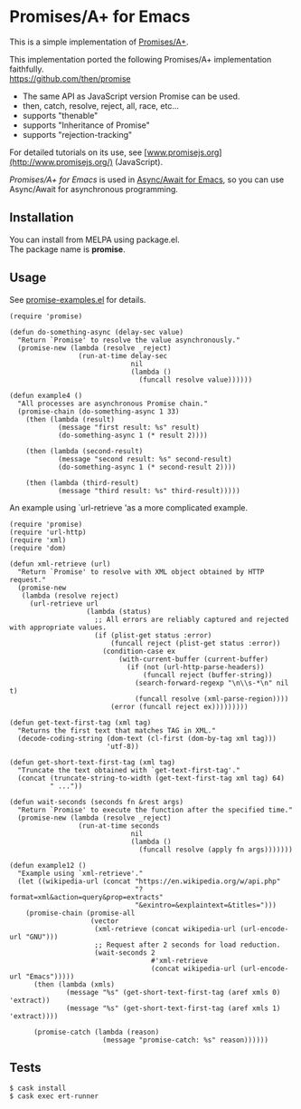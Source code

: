 Promises/A+ for Emacs
=====================

This is a simple implementation of [Promises/A+](https://promisesaplus.com/).  

This implementation ported the following Promises/A+ implementation faithfully.  
https://github.com/then/promise

* The same API as JavaScript version Promise can be used.
 * then, catch, resolve, reject, all, race, etc...
* supports "thenable"
* supports "Inheritance of Promise"
* supports "rejection-tracking"

For detailed tutorials on its use, see [www.promisejs.org](http://www.promisejs.org/) (JavaScript).

*Promises/A+ for Emacs* is used in [Async/Await for Emacs](https://github.com/chuntaro/emacs-async-await), so you can use Async/Await for asynchronous programming.

Installation
------------

You can install from MELPA using package.el.  
The package name is **promise**.

Usage
-----

See [promise-examples.el](https://github.com/chuntaro/emacs-promise/blob/master/examples/promise-examples.el) for details.


```emacs-lisp
(require 'promise)

(defun do-something-async (delay-sec value)
  "Return `Promise' to resolve the value asynchronously."
  (promise-new (lambda (resolve _reject)
                 (run-at-time delay-sec
                              nil
                              (lambda ()
                                (funcall resolve value))))))

(defun example4 ()
  "All processes are asynchronous Promise chain."
  (promise-chain (do-something-async 1 33)
    (then (lambda (result)
            (message "first result: %s" result)
            (do-something-async 1 (* result 2))))

    (then (lambda (second-result)
            (message "second result: %s" second-result)
            (do-something-async 1 (* second-result 2))))

    (then (lambda (third-result)
            (message "third result: %s" third-result)))))
```

An example using `url-retrieve 'as a more complicated example.

```emacs-lisp
(require 'promise)
(require 'url-http)
(require 'xml)
(require 'dom)

(defun xml-retrieve (url)
  "Return `Promise' to resolve with XML object obtained by HTTP request."
  (promise-new
   (lambda (resolve reject)
     (url-retrieve url
                   (lambda (status)
                     ;; All errors are reliably captured and rejected with appropriate values.
                     (if (plist-get status :error)
                         (funcall reject (plist-get status :error))
                       (condition-case ex
                           (with-current-buffer (current-buffer)
                             (if (not (url-http-parse-headers))
                                 (funcall reject (buffer-string))
                               (search-forward-regexp "\n\\s-*\n" nil t)
                               (funcall resolve (xml-parse-region))))
                         (error (funcall reject ex)))))))))

(defun get-text-first-tag (xml tag)
  "Returns the first text that matches TAG in XML."
  (decode-coding-string (dom-text (cl-first (dom-by-tag xml tag)))
                        'utf-8))

(defun get-short-text-first-tag (xml tag)
  "Truncate the text obtained with `get-text-first-tag'."
  (concat (truncate-string-to-width (get-text-first-tag xml tag) 64)
          " ..."))

(defun wait-seconds (seconds fn &rest args)
  "Return `Promise' to execute the function after the specified time."
  (promise-new (lambda (resolve _reject)
                 (run-at-time seconds
                              nil
                              (lambda ()
                                (funcall resolve (apply fn args)))))))

(defun example12 ()
  "Example using `xml-retrieve'."
  (let ((wikipedia-url (concat "https://en.wikipedia.org/w/api.php"
                               "?format=xml&action=query&prop=extracts"
                               "&exintro=&explaintext=&titles=")))
    (promise-chain (promise-all
                    (vector
                     (xml-retrieve (concat wikipedia-url (url-encode-url "GNU")))
                     ;; Request after 2 seconds for load reduction.
                     (wait-seconds 2
                                   #'xml-retrieve
                                   (concat wikipedia-url (url-encode-url "Emacs")))))
      (then (lambda (xmls)
              (message "%s" (get-short-text-first-tag (aref xmls 0) 'extract))
              (message "%s" (get-short-text-first-tag (aref xmls 1) 'extract))))

      (promise-catch (lambda (reason)
                       (message "promise-catch: %s" reason))))))
```

Tests
-----

```
$ cask install
$ cask exec ert-runner
```
